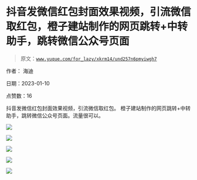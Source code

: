 # 抖音发微信红包封面效果视频，引流微信取红包，橙子建站制作的网页跳转+中转助手，跳转微信公众号页面

> 原文：[`www.yuque.com/for_lazy/xkrm14/und257n6pmyiwgh7`](https://www.yuque.com/for_lazy/xkrm14/und257n6pmyiwgh7)

作者： 海迪 

日期：2023-01-10 

点赞数：16 

抖音发微信红包封面效果视频，引流微信取红包。 橙子建站制作的网页跳转+中转助手，跳转微信公众号页面。流量很可以。 

![](img/db1f7db6f8f06c5815e1aa91a33e1634.png) 

![](img/53dd5990a58ae917ad2b353f383012cf.png) 

![](img/a050cd4b1edef8d628be4420c02f4d92.png) 

![](img/34ae6a85a00d5be706bf0dcfbab7a5a4.png) 

![](img/815729827f2af7f865df6a5348ecc67d.png) 

